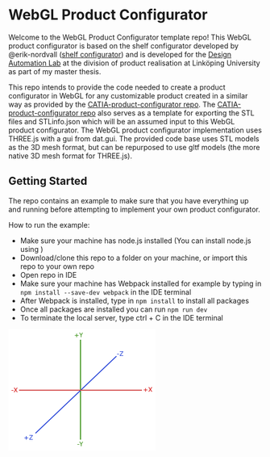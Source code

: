 # WebGL Product Configurator

Welcome to the WebGL Product Configurator template repo! This WebGL product configurator is based on the shelf configurator developed by @erik-nordvall ([shelf configurator](https://github.com/erik-nordvall/Shelf_Configurator)) and is developed for the [Design Automation Lab](https://liu.se/en/research/design-automation-lab) at the division of product realisation at Linköping University as part of my master thesis.

This repo intends to provide the code needed to create a product configurator in WebGL for any customizable product created in a similar way as provided by the [CATIA-product-configurator repo](https://github.com/patrikdolsson/CATIA-product-configurator). The [CATIA-product-configurator repo](https://github.com/patrikdolsson/CATIA-product-configurator) also serves as a template for exporting the STL files and STLinfo.json which will be an assumed input to this WebGL product configurator. The WebGL product configurator implementation uses THREE.js with a gui from dat.gui. The provided code base uses STL models as the 3D mesh format, but can be repurposed to use gltf models (the more native 3D mesh format for THREE.js).

## Getting Started

The repo contains an example to make sure that you have everything up and running before attempting to implement your own product configurator.

How to run the example:

-   Make sure your machine has node.js installed (You can install node.js using [](https://nodejs.org/en/download))
-   Download/clone this repo to a folder on your machine, or import this repo to your own repo
-   Open repo in IDE
-   Make sure your machine has Webpack installed for example by typing in `npm install --save-dev webpack` in the IDE terminal
-   After Webpack is installed, type in `npm install` to install all packages
-   Once all packages are installed you can run `npm run dev`
-   To terminate the local server, type ctrl + C in the IDE terminal

![webgl coordinate system orientation](readme-images/coordinate_systems_right_handed.png)
